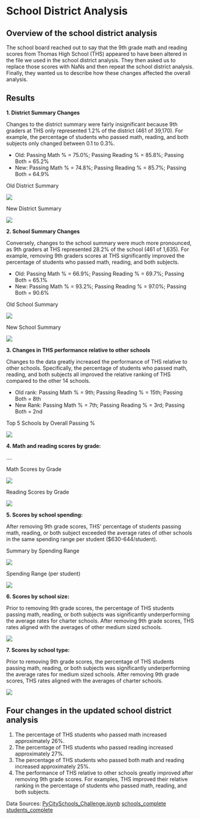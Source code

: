 # **School District Analysis**

## **Overview of the school district analysis**

The school board reached out to say that the 9th grade math and reading scores from Thomas High School (THS) appeared to have been altered in the file we used in the school district analysis. They then asked us to replace those scores with NaNs and then repeat the school district analysis. Finally, they wanted us to describe how these changes affected the overall analysis.

## **Results**

**1. District Summary Changes**

Changes to the district summary were fairly insignificant because 9th graders at THS only represented 1.2% of the district (461 of 39,170). For example, the percentage of students who passed math, reading, and both subjects only changed between 0.1 to 0.3%.

   - Old: Passing Math % = 75.0%; Passing Reading % = 85.8%; Passing Both = 65.2%
   - New: Passing Math % = 74.8%; Passing Reading % = 85.7%; Passing Both = 64.9%
    
   Old District Summary
   
   ![](Screenshots/Challenge%234_oldDistrictSummary.png)
    
   New District Summary
    
   ![](Screenshots/Challenge%234_newDistrictSummary.png)
    
  
**2. School Summary Changes**

Conversely, changes to the school summary were much more pronounced, as 9th graders at THS represented 28.2% of the school (461 of 1,635). For example, removing 9th graders scores at THS significantly improved the percentage of students who passed math, reading, and both subjects. 

   - Old: Passing Math % = 66.9%; Passing Reading % = 69.7%; Passing Both = 65.1%
   - New: Passing Math % = 93.2%; Passing Reading % = 97.0%; Passing Both = 90.6%
    
   Old School Summary
    
   ![](Screenshots/SchoolSummary_old.png)
    
   New School Summary
    
   ![](Screenshots/SchoolSummary_new.png)
    
**3. Changes in THS performance relative to other schools**

Changes to the data greatly increased the performance of THS relative to other schools. Specifically, the percentage of students who passed math, reading, and both subjects all improved the relative ranking of THS compared to the other 14 schools. 

   - Old rank: Passing Math % = 9th; Passing Reading % = 15th; Passing Both = 8th
   - New Rank: Passing Math % = 7th; Passing Reading % = 3rd; Passing Both = 2nd
    
   Top 5 Schools by Overall Passing %
    
   ![](Screenshots/Top5.png)

**4. Math and reading scores by grade:** 
  
....
    
   Math Scores by Grade
    
   ![](Screenshots/ByGrade_MAth.png)
    
   Reading Scores by Grade
    
   ![](Screenshots/ByGrade_Reading.png)
  
**5. Scores by school spending:**
  
After removing 9th grade scores, THS' percentage of students passing math, reading, or both subject exceeded the average rates of other schools in the same spending     range per student ($630-644/student).
    
   Summary by Spending Range
    
   ![](Screenshots/BySpending.png)
    
   Spending Range (per student)
    
   ![](Screenshots/SpendingRangePerStudent.png)
  
**6. Scores by school size:**

Prior to removing 9th grade scores, the percentage of THS students passing math, reading, or both subjects was significantly underperforming the average rates for charter schools. After removing 9th grade scores, THS rates aligned with the averages of other medium sized schools.
    
   ![](Screenshots/SchoolSize_Summary.png)
  
**7. Scores by school type:**

Prior to removing 9th grade scores, the percentage of THS students passing math, reading, or both subjects was significantly underperforming the average rates for medium sized schools. After removing 9th grade scores, THS rates aligned with the averages of charter schools.
    
   ![](Screenshots/SchoolType.png)

## **Four changes in the updated school district analysis**
1. The percentage of THS students who passed math increased approximately 26%.
2. The percentage of THS students who passed reading increased approximately 27%.
3. The percentage of THS students who passed both math and reading increased approximately 25%.
4. The performance of THS relative to other schools greatly improved after removing 9th grade scores. For examples, THS improved their relative ranking in the percentage of students who passed math, reading, and both subjects. 

Data Sources:
[PyCitySchools_Challenge.ipynb](PyCitySchools_Challenge.ipynb)
[schools_complete](schools_complete.csv)
[students_complete](students_complete.csv)

